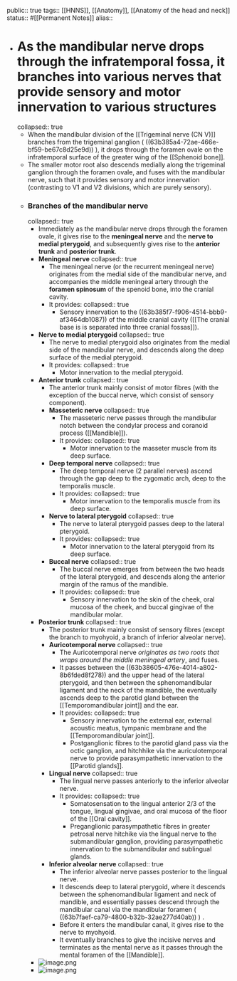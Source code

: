 public:: true
tags:: [[HNNS]], [[Anatomy]], [[Anatomy of the head and neck]] 
status:: #[[Permanent Notes]]
alias::

- # As the mandibular nerve drops through the infratemporal fossa, it branches into various nerves that provide sensory and motor innervation to various structures
  collapsed:: true
	- When the mandibular division of the [[Trigeminal nerve (CN V)]] branches from the trigeminal ganglion ( ((63b385a4-72ae-466e-bf59-be67c8d25e9d)) ), it drops through the foramen ovale on the infratemporal surface of the greater wing of the [[Sphenoid bone]].
	- The smaller motor root also descends medially along the trigeminal ganglion through the foramen ovale, and fuses with the mandibular nerve, such that it provides sensory and motor innervation (contrasting to V1 and V2 divisions, which are purely sensory).
	- ### Branches of the mandibular nerve
	  collapsed:: true
		- Immediately as the mandibular nerve drops through the foramen ovale, it gives rise to the **meningeal nerve** and the **nerve to medial pterygoid**, and subsequently gives rise to the  **anterior trunk** and **posterior trunk**.
		- **Meningeal nerve**
		  collapsed:: true
			- The meningeal nerve (or the recurrent meningeal nerve) originates from the medial side of the mandibular nerve, and accompanies the middle meningeal artery through the **foramen spinosum** of the spenoid bone, into the cranial cavity.
			- It provides:
			  collapsed:: true
				- Sensory innervation to the ((63b385f7-f906-4514-bbb9-af3464db1087)) of the middle cranial cavity ([[The cranial base is is separated into three cranial fossas]]).
		- **Nerve to medial pterygoid**
		  collapsed:: true
			- The nerve to medial pterygoid also originates from the medial side of the mandibular nerve, and descends along the deep surface of the medial pterygoid.
			- It provides:
			  collapsed:: true
				- Motor innervation to the medial pterygoid.
		- **Anterior trunk**
		  collapsed:: true
			- The anterior trunk mainly consist of motor fibres (with the exception of the buccal nerve, which consist of sensory component).
			- **Masseteric nerve**
			  collapsed:: true
				- The masseteric nerve passes through the mandibular notch between the condylar process and coranoid process ([[Mandible]]).
				- It provides:
				  collapsed:: true
					- Motor innervation to the masseter muscle from its deep surface.
			- **Deep temporal nerve**
			  collapsed:: true
				- The deep temporal nerve (2 parallel nerves) ascend through the gap deep to the zygomatic arch, deep to the temporalis muscle.
				- It provides:
				  collapsed:: true
					- Motor innervation to the temporalis muscle from its deep surface.
			- **Nerve to lateral pterygoid**
			  collapsed:: true
				- The nerve to lateral pterygoid passes deep to the lateral pterygoid.
				- It provides:
				  collapsed:: true
					- Motor innervation to the lateral pterygoid from its deep surface.
			- **Buccal nerve**
			  collapsed:: true
				- The buccal nerve emerges from between the two heads of the lateral pterygoid, and descends along the anterior margin of the ramus of the mandible.
				- It provides:
				  collapsed:: true
					- Sensory innervation to the skin of the cheek, oral mucosa of the cheek, and buccal gingivae of the mandibular molar.
		- **Posterior trunk**
		  collapsed:: true
			- The posterior trunk mainly consist of sensory fibres (except the branch to myohyoid, a branch of inferior alveolar nerve).
			- **Auricotemporal nerve**
			  collapsed:: true
				- The Auricotemporal nerve *originates as two roots that wraps around the middle meningeal artery*, and fuses.
				- It passes between the ((63b38605-476e-4014-a802-8b6fded8f278)) and the upper head of the lateral pterygoid, and then between the sphenomandibular ligament and the neck of the mandible, the eventually ascends deep to the parotid gland between the [[Temporomandibular joint]] and the ear.
				- It provides:
				  collapsed:: true
					- Sensory innervation to the external ear, external acoustic meatus, tympanic membrane and the [[Temporomandibular joint]].
					- Postganglionic fibres to the parotid gland pass via the octic ganglion, and hitchhike via the auriculotemporal nerve to provide parasympathetic innervation to the [[Parotid glands]].
			- **Lingual nerve**
			  collapsed:: true
				- The lingual nerve passes anteriorly to the inferior alveolar nerve.
				- It provides:
				  collapsed:: true
					- Somatosensation to the lingual anterior 2/3 of the tongue, lingual gingivae, and oral mucosa of the floor of the [[Oral cavity]].
					- Preganglionic parasympathetic fibres in greater petrosal nerve hitchike via the lingual nerve to the submandibular ganglion, providing parasympathetic innervation to the submandibular and sublingual glands.
			- **Inferior alveolar nerve**
			  collapsed:: true
				- The inferior alveolar nerve passes posterior to the lingual nerve.
				- It descends deep to lateral pterygoid, where it descends between the sphenomandibular ligament and neck of mandible, and essentially passes descend through the mandibular canal via the mandibular foramen ( ((63b7faef-ca79-4800-b32b-32ae277d40ab)) ) .
				- Before it enters the mandibular canal, it gives rise to the nerve to myohyoid.
				- It eventually branches to give the incisive nerves and terminates as the mental nerve as it passes through the mental foramen of the [[Mandible]].
		- ![image.png](../assets/image_1673011748589_0.png)
		- ![image.png](../assets/image_1673011764578_0.png)